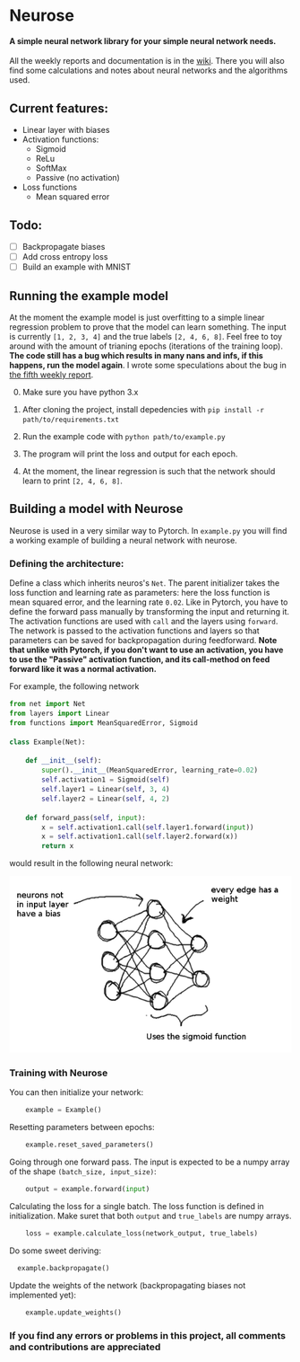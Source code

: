 # Neurose
#### A simple neural network library for your simple neural network needs. 

All the weekly reports and documentation is in the [wiki](https://github.com/irenenikk/neurose/wiki). There you will also find some calculations and notes about neural networks and the algorithms used.

## Current features:
- Linear layer with biases
- Activation functions:
  - Sigmoid
  - ReLu
  - SoftMax
  - Passive (no activation)
- Loss functions
  - Mean squared error


## Todo:

- [ ] Backpropagate biases
- [ ] Add cross entropy loss
- [ ] Build an example with MNIST

## Running the example model

At the moment the example model is just overfitting to a simple linear regression problem to prove that the model can learn something. The input is currently `[1, 2, 3, 4]` and the true labels `[2, 4, 6, 8]`. Feel free to toy around with the amount of trianing epochs (iterations of the training loop). **The code still has a bug which results in many nans and infs, if this happens, run the model again**. I wrote some speculations about the bug in [the fifth weekly report](https://github.com/irenenikk/neurose/wiki/Weekly-report-5).

0. Make sure you have python 3.x

1. After cloning the project, install depedencies with `pip install -r path/to/requirements.txt`

2. Run the example code with `python path/to/example.py`

3. The program will print the loss and output for each epoch.

4. At the moment, the linear regression is such that the network should learn to print `[2, 4, 6, 8]`.

## Building a model with Neurose

Neurose is used in a very similar way to Pytorch. In `example.py` you will find a working example of building a neural network with neurose.

### Defining the architecture:

Define a class which inherits neuros's `Net`. The parent initializer takes the loss function and learning rate as parameters: here the loss function is mean squared error, and the learning rate `0.02`. Like in Pytorch, you have to define the forward pass manually by transforming the input and returning it. The activation functions are used with `call` and the layers using `forward`. The network is passed to the activation functions and layers so that parameters can be saved for backpropagation during feedforward. **Note that unlike with Pytorch, if you don't want to use an activation, you have to use the "Passive" activation function, and its call-method on feed forward like it was a normal activation.**

For example, the following network

```python
from net import Net
from layers import Linear
from functions import MeanSquaredError, Sigmoid

class Example(Net):

    def __init__(self):
        super().__init__(MeanSquaredError, learning_rate=0.02)
        self.activation1 = Sigmoid(self)
        self.layer1 = Linear(self, 3, 4)
        self.layer2 = Linear(self, 4, 2)

    def forward_pass(self, input):
        x = self.activation1.call(self.layer1.forward(input))
        x = self.activation1.call(self.layer2.forward(x))
        return x
```

would result in the following neural network:

![neural network example](docs/pics/neural_network.png)

### Training with Neurose

You can then initialize your network:

```python
    example = Example()
```

Resetting parameters between epochs:

```python
    example.reset_saved_parameters()
```

Going through one forward pass. The input is expected to be a numpy array of the shape `(batch_size, input_size)`:

```python
    output = example.forward(input)
```

Calculating the loss for a single batch. The loss function is defined in initialization. Make suret that both `output` and `true_labels` are numpy arrays.

```python
    loss = example.calculate_loss(network_output, true_labels)
```

Do some sweet deriving:

```python
  example.backpropagate()
```

Update the weights of the network (backpropagating biases not implemented yet):

```python 
    example.update_weights()
```


### If you find any errors or problems in this project, all comments and contributions are appreciated
